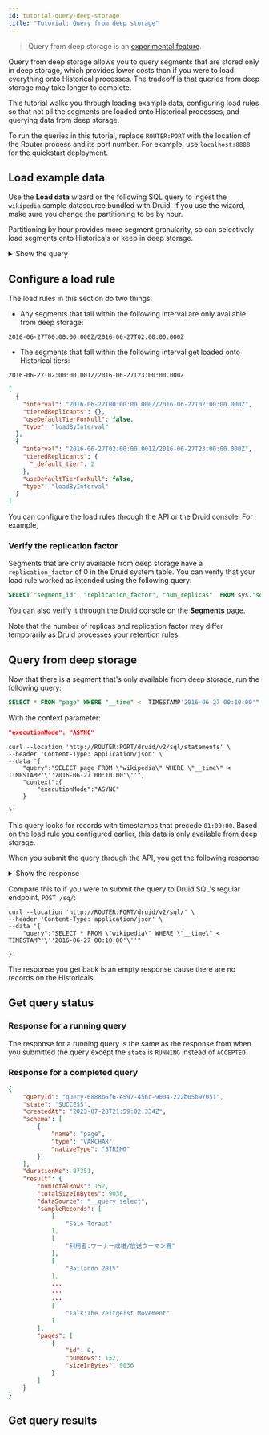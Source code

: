 ```yaml
---
id: tutorial-query-deep-storage
title: "Tutorial: Query from deep storage"
---
```


> Query from deep storage is an [experimental feature](../development/experimental.md).

Query from deep storage allows you to query segments that are stored only in deep storage, which provides lower costs than if you were to load everything onto Historical processes. The tradeoff is that queries from deep storage may take longer to complete. 

This tutorial walks you through loading example data, configuring load rules so that not all the segments are loaded onto Historical processes, and querying data from deep storage.

To run the queries in this tutorial, replace `ROUTER:PORT` with the location of the Router process and its port number. For example, use `localhost:8888` for the quickstart deployment.

## Load example data

Use the **Load data** wizard or the following SQL query to ingest the `wikipedia` sample datasource bundled with Druid. If you use the wizard, make sure you change the partitioning to be by hour.

Partitioning by hour provides more segment granularity, so can selectively load segments onto Historicals or keep in deep storage.

<details><summary>Show the query</summary>

```sql
REPLACE INTO "wikipedia" OVERWRITE ALL
WITH "ext" AS (SELECT *
FROM TABLE(
  EXTERN(
    '{"type":"http","uris":["https://druid.apache.org/data/wikipedia.json.gz"]}',
    '{"type":"json"}'
  )
) EXTEND ("isRobot" VARCHAR, "channel" VARCHAR, "timestamp" VARCHAR, "flags" VARCHAR, "isUnpatrolled" VARCHAR, "page" VARCHAR, "diffUrl" VARCHAR, "added" BIGINT, "comment" VARCHAR, "commentLength" BIGINT, "isNew" VARCHAR, "isMinor" VARCHAR, "delta" BIGINT, "isAnonymous" VARCHAR, "user" VARCHAR, "deltaBucket" BIGINT, "deleted" BIGINT, "namespace" VARCHAR, "cityName" VARCHAR, "countryName" VARCHAR, "regionIsoCode" VARCHAR, "metroCode" BIGINT, "countryIsoCode" VARCHAR, "regionName" VARCHAR))
SELECT
  TIME_PARSE("timestamp") AS "__time",
  "isRobot",
  "channel",
  "flags",
  "isUnpatrolled",
  "page",
  "diffUrl",
  "added",
  "comment",
  "commentLength",
  "isNew",
  "isMinor",
  "delta",
  "isAnonymous",
  "user",
  "deltaBucket",
  "deleted",
  "namespace",
  "cityName",
  "countryName",
  "regionIsoCode",
  "metroCode",
  "countryIsoCode",
  "regionName"
FROM "ext"
PARTITIONED BY HOUR
```

</details>

## Configure a load rule

The load rules in this section do two things:

- Any segments that fall within the following interval are only available from deep storage:

```
2016-06-27T00:00:00.000Z/2016-06-27T02:00:00.000Z
```

- The segments that fall within the following interval get loaded onto Historical tiers:

```
2016-06-27T02:00:00.001Z/2016-06-27T23:00:00.000Z
```

```json
[
  {
    "interval": "2016-06-27T00:00:00.000Z/2016-06-27T02:00:00.000Z",
    "tieredReplicants": {},
    "useDefaultTierForNull": false,
    "type": "loadByInterval"
  },
  {
    "interval": "2016-06-27T02:00:00.001Z/2016-06-27T23:00:00.000Z",
    "tieredReplicants": {
      "_default_tier": 2
    },
    "useDefaultTierForNull": false,
    "type": "loadByInterval"
  }
]
```

You can configure the load rules through the API or the Druid console. For example,

### Verify the replication factor

Segments that are only available from deep storage have a `replication_factor` of 0 in the Druid system table. You can verify that your load rule worked as intended using the following query:

```sql
SELECT "segment_id", "replication_factor", "num_replicas"  FROM sys."segments" WHERE datasource = 'wikipedia'
```

You can also verify it through the Druid console on the **Segments** page.

Note that the number of replicas and replication factor may differ temporarily as Druid processes your retention rules.

## Query from deep storage

Now that there is a segment that's only available from deep storage, run the following query:

```sql
SELECT * FROM "page" WHERE "__time" <  TIMESTAMP'2016-06-27 00:10:00'"
```

With the context parameter:

```json
"executionMode": "ASYNC"
```

```
curl --location 'http://ROUTER:PORT/druid/v2/sql/statements' \
--header 'Content-Type: application/json' \
--data '{
    "query":"SELECT page FROM \"wikipedia\" WHERE \"__time\" <  TIMESTAMP'\''2016-06-27 00:10:00'\''",
    "context":{
        "executionMode":"ASYNC"
    }
    
}'
```

This query looks for records with timestamps that precede `01:00:00`. Based on the load rule you configured earlier, this data is only available from deep storage.

When you submit the query through the API, you get the following response

<details><summary>Show the response</summary>

```json
{
    "queryId": "query-6888b6f6-e597-456c-9004-222b05b97051",
    "state": "ACCEPTED",
    "createdAt": "2023-07-28T21:59:02.334Z",
    "schema": [
        {
            "name": "page",
            "type": "VARCHAR",
            "nativeType": "STRING"
        }
    ],
    "durationMs": -1
}
```

</details>

Compare this to if you were to submit the query to Druid SQL's regular endpoint, `POST /sq/`: 

```
curl --location 'http://ROUTER:PORT/druid/v2/sql/' \
--header 'Content-Type: application/json' \
--data '{
    "query":"SELECT * FROM \"wikipedia\" WHERE \"__time\" <  TIMESTAMP'\''2016-06-27 00:10:00'\''"
    
}'
```


The response you get back is an empty response cause there are no records on the Historicals

## Get query status

### Response for a running query

The response for a running query is the same as the response from when you submitted the query except the `state` is `RUNNING` instead of `ACCEPTED`.



### Response for a completed query

```json
{
    "queryId": "query-6888b6f6-e597-456c-9004-222b05b97051",
    "state": "SUCCESS",
    "createdAt": "2023-07-28T21:59:02.334Z",
    "schema": [
        {
            "name": "page",
            "type": "VARCHAR",
            "nativeType": "STRING"
        }
    ],
    "durationMs": 87351,
    "result": {
        "numTotalRows": 152,
        "totalSizeInBytes": 9036,
        "dataSource": "__query_select",
        "sampleRecords": [
            [
                "Salo Toraut"
            ],
            [
                "利用者:ワーナー成増/放送ウーマン賞"
            ],
            [
                "Bailando 2015"
            ],
            ...
            ...
            ...
            [
                "Talk:The Zeitgeist Movement"
            ]
        ],
        "pages": [
            {
                "id": 0,
                "numRows": 152,
                "sizeInBytes": 9036
            }
        ]
    }
}
```

## Get query results


```json

```